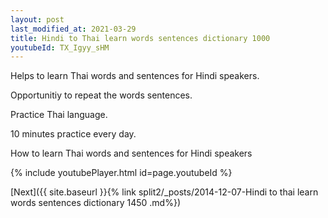 ```yaml
---
layout: post
last_modified_at: 2021-03-29
title: Hindi to Thai learn words sentences dictionary 1000 
youtubeId: TX_Igyy_sHM
---
```

 
 
Helps to learn Thai words and sentences for Hindi speakers.

Opportunitiy to repeat the words sentences. 

Practice Thai language. 
 
10 minutes practice every day. 
 
How to learn Thai words and sentences for Hindi speakers 
 
{% include youtubePlayer.html id=page.youtubeId %}
 
 
[Next]({{ site.baseurl }}{% link  split2/_posts/2014-12-07-Hindi to thai learn words sentences dictionary 1450 .md%})
 
